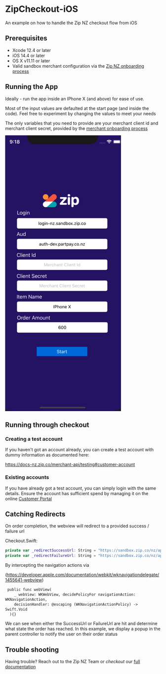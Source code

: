 # ZipCheckout-iOS

An example on how to handle the Zip NZ checkout flow from iOS



## Prerequisites

* Xcode 12.4 or later
* iOS 14.4 or later
* OS X v11.11 or later
* Valid sandbox merchant configuration via the [Zip NZ onboarding process](https://zip.co/nz/for-merchants/#getting-started)

## Running the App

Ideally - run the app inside an IPhone X (and above) for ease of use. 

Most of the input values are defaulted at the start page (and inside the code). Feel free to experiment by changing the values to meet your needs

The only variables that you need to provide are your merchant client id and merchant client secret, provided by the [merchant onboarding process]((https://zip.co/nz/for-merchants/#getting-started))

![Checkout Initialization](./readme-resources/checkout-start.png)
## Running through checkout

### Creating a test account

If you haven't got an account already, you can create a test account with dummy information as documented here:

https://docs-nz.zip.co/merchant-api/testing#customer-account

### Existing accounts

If you have already got a test account, you can simply login with the same details. Ensure the account has sufficient spend by managing it on the online [Customer Portal](https://sandbox.zip.co/nz/portal)

## Catching Redirects

On order completion, the webview will redirect to a provided success / failure url

Checkout.Swift:
```swift
private var _redirectSuccessUrl: String = "https://sandbox.zip.co/nz/api?yay=true"
private var _redirectFailureUrl: String = "https://sandbox.zip.co/nz/api?yay=false
```

By intercepting the navigation actions via

(https://developer.apple.com/documentation/webkit/wknavigationdelegate/1455641-webview)
```
 public func webView(
    _ webView: WKWebView, decidePolicyFor navigationAction: WKNavigationAction,
    decisionHandler: @escaping (WKNavigationActionPolicy) -> Swift.Void
  ){}
```
We can see when either the SuccessUrl or FailureUrl are hit and determine what state the order has reached. In this example, we display a popup in the parent controller to notify the user on their order status


## Trouble shooting

Having trouble? Reach out to the Zip NZ Team or _checkout_ our [full documentation](https://docs-nz.zip.co/)

